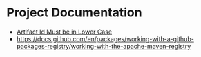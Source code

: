 # Project Documentation
* [Artifact Id Must be in Lower Case](https://github.community/t/gradle-maven-deploy-failing-with-422-unprocessable-entity/137299/3)
* https://docs.github.com/en/packages/working-with-a-github-packages-registry/working-with-the-apache-maven-registry